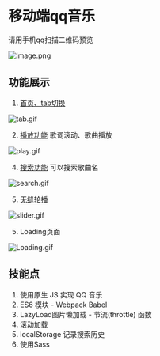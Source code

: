 # 移动端qq音乐
请用手机qq扫描二维码预览

![image.png](http://ox9zqgltc.bkt.clouddn.com/qqMusicShow/show.png)

## 功能展示
1.  [首页、tab切换](https://github.com/HaitaoWang555/qqMusic/blob/master/javascripts/tab.js)

![tab.gif](http://ox9zqgltc.bkt.clouddn.com/qqMusicShow/tab.gif)

2. [播放功能](https://github.com/HaitaoWang555/qqMusic/blob/master/javascripts/music_player.js)
歌词滚动、歌曲播放

![play.gif](http://ox9zqgltc.bkt.clouddn.com/qqMusicShow/play.gif)

4. [搜索功能](https://github.com/HaitaoWang555/qqMusic/blob/master/javascripts/search.js)
 可以搜索歌曲名

![search.gif](http://ox9zqgltc.bkt.clouddn.com/qqMusicShow/search.gif)

5. [无缝轮播](https://github.com/HaitaoWang555/qqMusic/blob/master/javascripts/slider.js)

![slider.gif](http://ox9zqgltc.bkt.clouddn.com/qqMusicShow/slider.gif)

5. Loading页面

![Loading.gif](http://ox9zqgltc.bkt.clouddn.com/qqMusicShow/loading.gif)

## 技能点
1. 使用原生 JS 实现 QQ 音乐
2. ES6 模块 - Webpack Babel 
3. LazyLoad图片懒加载 - 节流(throttle) 函数
4. 滚动加载 
5. localStorage 记录搜索历史
6. 使用Sass
